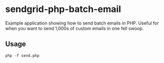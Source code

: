 # sendgrid-php-batch-email

Example application showing how to send batch emails in PHP. Useful for when you want to send 1,000s of custom emails in one fell swoop.

## Usage

```
php -f send.php
```
